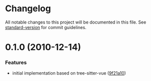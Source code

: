 # Changelog

All notable changes to this project will be documented in this file. See [standard-version](https://github.com/conventional-changelog/standard-version) for commit guidelines.

# 0.1.0 (2010-12-14)


### Features

* initial implementation based on tree-sitter-vue ([9f21a10](https://github.com/merico-dev/tree-sitter-jsp/commit/9f21a10))
